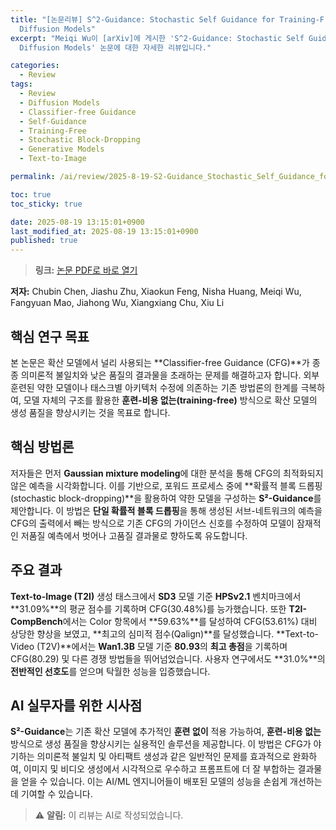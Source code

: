```yaml
---
title: "[논문리뷰] S^2-Guidance: Stochastic Self Guidance for Training-Free Enhancement of
  Diffusion Models"
excerpt: "Meiqi Wu이 [arXiv]에 게시한 'S^2-Guidance: Stochastic Self Guidance for Training-Free Enhancement of
  Diffusion Models' 논문에 대한 자세한 리뷰입니다."

categories:
  - Review
tags:
  - Review
  - Diffusion Models
  - Classifier-free Guidance
  - Self-Guidance
  - Training-Free
  - Stochastic Block-Dropping
  - Generative Models
  - Text-to-Image

permalink: /ai/review/2025-8-19-S2-Guidance_Stochastic_Self_Guidance_for_Training-Free_Enhancement_of_Diffusion_Models/

toc: true
toc_sticky: true

date: 2025-08-19 13:15:01+0900
last_modified_at: 2025-08-19 13:15:01+0900
published: true
---
```

> **링크:** [논문 PDF로 바로 열기](https://arxiv.org/abs/2508.12880)

**저자:** Chubin Chen, Jiashu Zhu, Xiaokun Feng, Nisha Huang, Meiqi Wu, Fangyuan Mao, Jiahong Wu, Xiangxiang Chu, Xiu Li



## 핵심 연구 목표
본 논문은 확산 모델에서 널리 사용되는 **Classifier-free Guidance (CFG)**가 종종 의미론적 불일치와 낮은 품질의 결과물을 초래하는 문제를 해결하고자 합니다. 외부 훈련된 약한 모델이나 태스크별 아키텍처 수정에 의존하는 기존 방법론의 한계를 극복하여, 모델 자체의 구조를 활용한 **훈련-비용 없는(training-free)** 방식으로 확산 모델의 생성 품질을 향상시키는 것을 목표로 합니다.

## 핵심 방법론
저자들은 먼저 **Gaussian mixture modeling**에 대한 분석을 통해 CFG의 최적화되지 않은 예측을 시각화합니다. 이를 기반으로, 포워드 프로세스 중에 **확률적 블록 드롭핑(stochastic block-dropping)**을 활용하여 약한 모델을 구성하는 **S²-Guidance**를 제안합니다. 이 방법은 **단일 확률적 블록 드롭핑**을 통해 생성된 서브-네트워크의 예측을 CFG의 출력에서 빼는 방식으로 기존 CFG의 가이던스 신호를 수정하여 모델이 잠재적인 저품질 예측에서 벗어나 고품질 결과물로 향하도록 유도합니다.

## 주요 결과
**Text-to-Image (T2I)** 생성 태스크에서 **SD3** 모델 기준 **HPSv2.1** 벤치마크에서 **31.09%**의 평균 점수를 기록하며 CFG(30.48%)를 능가했습니다. 또한 **T2I-CompBench**에서는 Color 항목에서 **59.63%**를 달성하여 CFG(53.61%) 대비 상당한 향상을 보였고, **최고의 심미적 점수(Qalign)**를 달성했습니다. **Text-to-Video (T2V)**에서는 **Wan1.3B** 모델 기준 **80.93**의 **최고 총점**을 기록하며 CFG(80.29) 및 다른 경쟁 방법들을 뛰어넘었습니다. 사용자 연구에서도 **31.0%**의 **전반적인 선호도**를 얻으며 탁월한 성능을 입증했습니다.

## AI 실무자를 위한 시사점
**S²-Guidance**는 기존 확산 모델에 추가적인 **훈련 없이** 적용 가능하여, **훈련-비용 없는** 방식으로 생성 품질을 향상시키는 실용적인 솔루션을 제공합니다. 이 방법은 CFG가 야기하는 의미론적 불일치 및 아티팩트 생성과 같은 일반적인 문제를 효과적으로 완화하여, 이미지 및 비디오 생성에서 시각적으로 우수하고 프롬프트에 더 잘 부합하는 결과물을 얻을 수 있습니다. 이는 AI/ML 엔지니어들이 배포된 모델의 성능을 손쉽게 개선하는 데 기여할 수 있습니다.

> ⚠️ **알림:** 이 리뷰는 AI로 작성되었습니다.